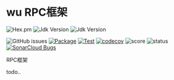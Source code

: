 # **wu RPC框架**

![Hex.pm](https://img.shields.io/hexpm/l/plug)
![Jdk Version](https://img.shields.io/badge/java-%3E%3D8-blue)
![Jdk Version](https://img.shields.io/badge/-RPC-green)

![GitHub issues](https://img.shields.io/github/issues-raw/wangyongxu/wu) 
[![Package](https://github.com/wangyongxu/wu/actions/workflows/maven-package.yml/badge.svg?branch=master)](https://github.com/wangyongxu/wu/actions/workflows/maven-package.yml)
[![Test](https://github.com/wangyongxu/wu/actions/workflows/maven-test.yml/badge.svg?branch=master)](https://github.com/wangyongxu/wu/actions/workflows/maven-test.yml)
[![codecov](https://codecov.io/gh/wangyongxu/wu/branch/master/graph/badge.svg?token=FIRPHRBK58)](https://codecov.io/gh/wangyongxu/wu)
![score](https://www.code-inspector.com/project/22595/score/svg)
![status](https://www.code-inspector.com/project/22595/status/svg)
[![SonarCloud Bugs](https://sonarcloud.io/api/project_badges/measure?project=wangyongxu_wu&metric=bugs)](https://sonarcloud.io/component_measures/metric/reliability_rating/list?id=wangyongxu_wu)

RPC框架

todo..

